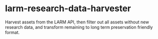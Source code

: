 # larm-research-data-harvester
Harvest assets from the LARM API, then filter out all assets without new research data, and transform remaining to long term preservation friendly format.
